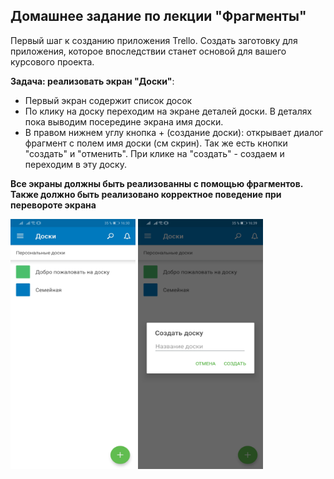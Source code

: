 ## Домашнее задание по лекции "Фрагменты"

Первый шаг к созданию приложения Trello. Создать заготовку для приложения, которое впоследствии станет основой для вашего курсового проекта.

**Задача: реализовать экран "Доски"**: 
- Первый экран содержит список досок
- По клику на доску переходим на экране деталей доски. В деталях пока выводим посередине экрана имя доски.
- В правом нижнем углу кнопка + (создание доски): открывает диалог фрагмент с полем имя доски (см скрин). Так же есть кнопки "создать" и "отменить". При клике на "создать" - создаем и переходим в эту доску.


**Все экраны должны быть реализованны с помощью фрагментов. Также должно быть реализовано корректное поведение при перевороте экрана**

<img src="Screenshot_20190930_163033_com.trello.jpg" data-canonical-src="Screenshot_20190930_163033_com.trello.jpg" width="200" height="400" />
<img src="Screenshot_20190930_163954_com.trello.jpg" data-canonical-src="Screenshot_20190930_163954_com.trello.jpg" width="200" height="400" />
